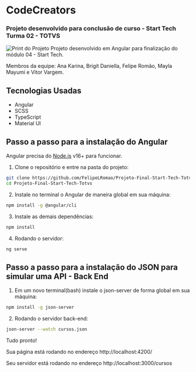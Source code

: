 # CodeCreators
### Projeto desenvolvido para conclusão de curso - Start Tech Turma 02 - TOTVS


![Print do Projeto](https://i.ibb.co/GC3D5Y8/fundo.png)
Projeto desenvolvido em Angular para finalização do módulo 04 - Start Tech.

Membros da equipe: Ana Karina, Brigit Daniella, Felipe Romão, Mayla Mayumi e Vitor Vargem.
## Tecnologias Usadas

- Angular
- SCSS
- TypeScript
- Material UI

## Passo a passo para a instalação do Angular
Angular precisa do [Node.js](https://nodejs.org/) v16+ para funcionar.

1. Clone o repositório e entre na pasta do projeto:
```sh
git clone https://github.com/FelipeLRomao/Projeto-Final-Start-Tech-Totvs.git
cd Projeto-Final-Start-Tech-Totvs
```

2. Instale no terminal o Angular de maneira global em sua máquina:
```sh
npm install -g @angular/cli
```

3. Instale as demais dependências:
```sh
npm install 
```

4. Rodando o servidor:
```sh
ng serve
```

## Passo a passo para a instalação do JSON para simular uma API - Back End

1. Em um novo terminal(bash) instale o json-server de forma global em sua máquina:
```sh
npm install -g json-server
```

2. Rodando o servidor back-end: 
```sh
json-server --watch cursos.json
```

Tudo pronto! 

Sua página está rodando no endereço http://localhost:4200/

Seu servidor está rodando no endereço http://localhost:3000/cursos

